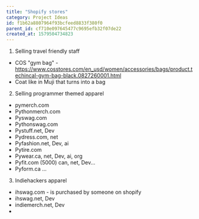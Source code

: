 ```yaml
---
title: "Shopify stores"
category: Project Ideas
id: f1b62a8807964f93bcfeed8833f380f0
parent_id: cf710e097645477c9695efb32f07de22
created_at: 1579504734823
---
```


1. Selling travel friendly staff
  * COS "gym bag" - https://www.cosstores.com/en_usd/women/accessories/bags/product.techincal-gym-bag-black.0827260001.html
  * Coat like in Muji that turns into a bag

2. Selling programmer themed apparel
  * pymerch.com
  * Pythonmerch.com
  * Pyswag.com
  * Pythonswag.com
  * Pystuff.net, Dev
  * Pydress.com, net
  * Pyfashion.net, Dev, ai
  * Pytire.com
  * Pywear.ca, net, Dev, ai, org
  * Pyfit.com (5000) can, net, Dev...
  * Pyform.ca ...


  
3. Indiehackers apparel
  * ihswag.com - is purchased by someone on shopify
  * ihswag.net, Dev
  * indiemerch.net, Dev
  *  

    